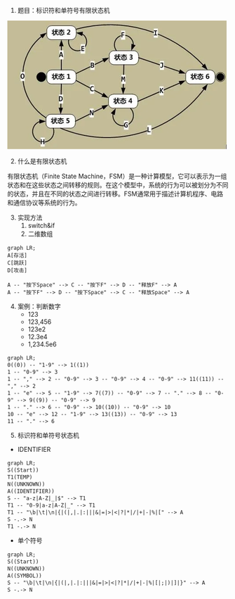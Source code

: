 1. 题目：标识符和单符号有限状态机

![有限状态机](%E6%9C%89%E9%99%90%E7%8A%B6%E6%80%81%E6%9C%BA.jpg)

2. 什么是有限状态机

有限状态机（Finite State Machine，FSM）是一种计算模型，它可以表示为一组状态和在这些状态之间转移的规则。在这个模型中，系统的行为可以被划分为不同的状态，并且在不同的状态之间进行转移。FSM通常用于描述计算机程序、电路和通信协议等系统的行为。

3. 实现方法
   1. switch&if
   2. 二维数组

```mermaid
graph LR;
A[存活]
C[跳跃]
D[攻击]

A -- "按下Space" --> C -- "按下F" --> D -- "释放F" --> A
A -- "按下F" --> D -- "按下Space" --> C -- "释放Space" --> A
```

4. 案例：判断数字
   + 123
   + 123,456
   + 123e2
   + 12.3e4
   + 1,234.5e6

```mermaid
graph LR;
0((0)) -- "1-9" --> 1((1))
1 -- "0-9" --> 3
1 -- "," --> 2 -- "0-9" --> 3 -- "0-9" --> 4 -- "0-9" --> 11((11)) -- "," --> 2
1 -- "e" --> 5 -- "1-9" --> 7((7)) -- "0-9" --> 7 -- "." --> 8 -- "0-9" --> 9((9)) -- "0-9" --> 9
1 -- "." --> 6 -- "0-9" --> 10((10)) -- "0-9" --> 10
10 -- "e" --> 12 -- "1-9" --> 13((13)) -- "0-9" --> 13
11 -- "." --> 6
```

5. 标识符和单符号状态机

+ IDENTIFIER
```mermaid
graph LR;
S((Start))
T1(TEMP)
N((UNKNOWN))
A((IDENTIFIER))
S -- "a-z|A-Z|_|$" --> T1
T1 -- "0-9|a-z|A-Z|_" --> T1
T1 -- "\b|\t|\n|{|(|,|.|:|||&|=|>|<|?|*|/|+|-|%|[" --> A
S -.-> N
T1 -.-> N
```

+ 单个符号
```mermaid
graph LR;
S((Start))
N((UNKNOWN))
A((SYMBOL))
S -- "\b|\t|\n|{|(|,|.|:|||&|=|>|<|?|*|/|+|-|%|[|;|)|]|}" --> A
S -.-> N
```
